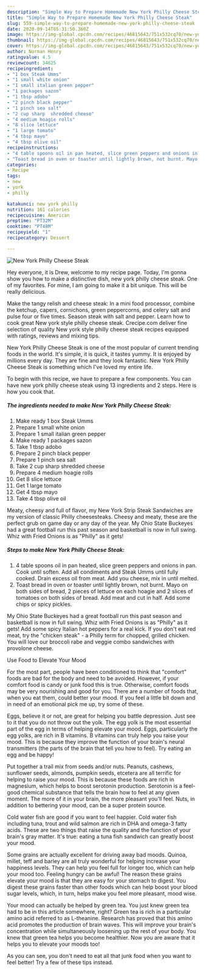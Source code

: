 ```yaml
---
description: "Simple Way to Prepare Homemade New York Philly Cheese Steak"
title: "Simple Way to Prepare Homemade New York Philly Cheese Steak"
slug: 559-simple-way-to-prepare-homemade-new-york-philly-cheese-steak
date: 2020-09-14T05:31:50.360Z
image: https://img-global.cpcdn.com/recipes/46815643/751x532cq70/new-york-philly-cheese-steak-recipe-main-photo.jpg
thumbnail: https://img-global.cpcdn.com/recipes/46815643/751x532cq70/new-york-philly-cheese-steak-recipe-main-photo.jpg
cover: https://img-global.cpcdn.com/recipes/46815643/751x532cq70/new-york-philly-cheese-steak-recipe-main-photo.jpg
author: Norman Henry
ratingvalue: 4.5
reviewcount: 34625
recipeingredient:
- "1 box Steak Umms"
- "1 small white onion"
- "1 small italian green pepper"
- "1 packages sazon"
- "1 tbsp adobo"
- "2 pinch black pepper"
- "1 pinch sea salt"
- "2 cup sharp  shredded cheese"
- "4 medium hoagie rolls"
- "8 slice lettuce"
- "1 large tomato"
- "4 tbsp mayo"
- "4 tbsp olive oil"
recipeinstructions:
- "4 table spoons oil in pan heated, slice green peppers and onions in pan. Cook until soften. Add all condiments and Steak Umms until fully cooked. Drain excess oil from meat. Add you cheese, mix in until melted."
- "Toast bread in oven or toaster until lightly brown, not burnt. Mayo on both sides of bread, 2 pieces of lettuce on each hoagie and 2 slices of tomatoes on both sides of bread. Add meat and cut in half. Add some chips or spicy pickles."
categories:
- Recipe
tags:
- new
- york
- philly

katakunci: new york philly 
nutrition: 161 calories
recipecuisine: American
preptime: "PT32M"
cooktime: "PT48M"
recipeyield: "1"
recipecategory: Dessert

---
```



![New York Philly Cheese Steak](https://img-global.cpcdn.com/recipes/46815643/751x532cq70/new-york-philly-cheese-steak-recipe-main-photo.jpg)

Hey everyone, it is Drew, welcome to my recipe page. Today, I'm gonna show you how to make a distinctive dish, new york philly cheese steak. One of my favorites. For mine, I am going to make it a bit unique. This will be really delicious.

Make the tangy relish and cheese steak: In a mini food processor, combine the ketchup, capers, cornichons, green peppercorns, and celery salt and pulse four or five times. Season steak with salt and pepper. Learn how to cook great New york style philly cheese steak. Crecipe.com deliver fine selection of quality New york style philly cheese steak recipes equipped with ratings, reviews and mixing tips.

New York Philly Cheese Steak is one of the most popular of current trending foods in the world. It's simple, it is quick, it tastes yummy. It is enjoyed by millions every day. They are fine and they look fantastic. New York Philly Cheese Steak is something which I've loved my entire life.


To begin with this recipe, we have to prepare a few components. You can have new york philly cheese steak using 13 ingredients and 2 steps. Here is how you cook that.

<!--inarticleads1-->

##### The ingredients needed to make New York Philly Cheese Steak:

1. Make ready 1 box Steak Umms
1. Prepare 1 small white onion
1. Prepare 1 small italian green pepper
1. Make ready 1 packages sazon
1. Take 1 tbsp adobo
1. Prepare 2 pinch black pepper
1. Prepare 1 pinch sea salt
1. Take 2 cup sharp  shredded cheese
1. Prepare 4 medium hoagie rolls
1. Get 8 slice lettuce
1. Get 1 large tomato
1. Get 4 tbsp mayo
1. Take 4 tbsp olive oil


Meaty, cheesy and full of flavor, my New York Strip Steak Sandwiches are my version of classic Philly cheesesteaks. Cheesy and meaty, these are the perfect grub on game day or any day of the year. My Ohio State Buckeyes had a great football run this past season and basketball is now in full swing. Whiz with Fried Onions is as &#34;Philly&#34; as it gets! 

<!--inarticleads2-->

##### Steps to make New York Philly Cheese Steak:

1. 4 table spoons oil in pan heated, slice green peppers and onions in pan. Cook until soften. Add all condiments and Steak Umms until fully cooked. Drain excess oil from meat. Add you cheese, mix in until melted.
1. Toast bread in oven or toaster until lightly brown, not burnt. Mayo on both sides of bread, 2 pieces of lettuce on each hoagie and 2 slices of tomatoes on both sides of bread. Add meat and cut in half. Add some chips or spicy pickles.


My Ohio State Buckeyes had a great football run this past season and basketball is now in full swing. Whiz with Fried Onions is as &#34;Philly&#34; as it gets! Add some spicy Italian hot peppers for a real kick. If you don&#39;t eat red meat, try the &#34;chicken steak&#34; - a Philly term for chopped, grilled chicken. You will love our broccoli rabe and veggie combo sandwiches with provolone cheese. 

Use Food to Elevate Your Mood


For the most part, people have been conditioned to think that "comfort" foods are bad for the body and need to be avoided. However, if your comfort food is candy or junk food this is true. Otherwise, comfort foods may be very nourishing and good for you. There are a number of foods that, when you eat them, could better your mood. If you feel a little bit down and in need of an emotional pick me up, try some of these.

Eggs, believe it or not, are great for helping you battle depression. Just see to it that you do not throw out the yolk. The egg yolk is the most essential part of the egg in terms of helping elevate your mood. Eggs, particularly the egg yolks, are rich in B vitamins. B vitamins can truly help you raise your mood. This is because they improve the function of your brain's neural transmitters (the parts of the brain that tell you how to feel). Try eating an egg and be happy!

Put together a trail mix from seeds and/or nuts. Peanuts, cashews, sunflower seeds, almonds, pumpkin seeds, etcetera are all terrific for helping to raise your mood. This is because these foods are rich in magnesium, which helps to boost serotonin production. Serotonin is a feel-good chemical substance that tells the brain how to feel at any given moment. The more of it in your brain, the more pleasant you'll feel. Nuts, in addition to bettering your mood, can be a super protein source.

Cold water fish are good if you want to feel happier. Cold water fish including tuna, trout and wild salmon are rich in DHA and omega-3 fatty acids. These are two things that raise the quality and the function of your brain's gray matter. It's true: eating a tuna fish sandwich can greatly boost your mood. 

Some grains are actually excellent for driving away bad moods. Quinoa, millet, teff and barley are all truly wonderful for helping increase your happiness levels. They can help you feel full for longer too, which can help your mood too. Feeling hungry can be awful! The reason these grains elevate your mood is that they are easy for your stomach to digest. You digest these grains faster than other foods which can help boost your blood sugar levels, which, in turn, helps make you feel more pleasant, mood wise.

Your mood can actually be helped by green tea. You just knew green tea had to be in this article somewhere, right? Green tea is rich in a particular amino acid referred to as L-theanine. Research has proved that this amino acid promotes the production of brain waves. This will improve your brain's concentration while simultaneously loosening up the rest of your body. You knew that green tea helps you become healthier. Now you are aware that it helps you to elevate your moods too!

As you can see, you don't need to eat all that junk food when you want to feel better! Try  a few  of  these  tips  instead.

